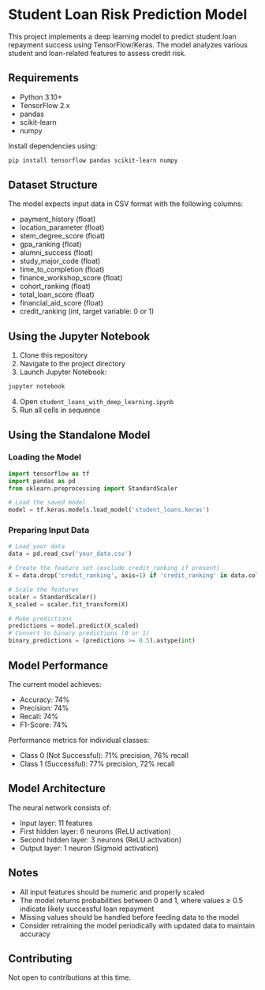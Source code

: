 # Student Loan Risk Prediction Model

This project implements a deep learning model to predict student loan repayment success using TensorFlow/Keras. The model analyzes various student and loan-related features to assess credit risk.

## Requirements

- Python 3.10+
- TensorFlow 2.x
- pandas
- scikit-learn
- numpy

Install dependencies using:
```bash
pip install tensorflow pandas scikit-learn numpy
```

## Dataset Structure

The model expects input data in CSV format with the following columns:

- payment_history (float)
- location_parameter (float)
- stem_degree_score (float)
- gpa_ranking (float)
- alumni_success (float)
- study_major_code (float)
- time_to_completion (float)
- finance_workshop_score (float)
- cohort_ranking (float)
- total_loan_score (float)
- financial_aid_score (float)
- credit_ranking (int, target variable: 0 or 1)

## Using the Jupyter Notebook

1. Clone this repository
2. Navigate to the project directory
3. Launch Jupyter Notebook:
```bash
jupyter notebook
```
4. Open `student_loans_with_deep_learning.ipynb`
5. Run all cells in sequence

## Using the Standalone Model

### Loading the Model

```python
import tensorflow as tf
import pandas as pd
from sklearn.preprocessing import StandardScaler

# Load the saved model
model = tf.keras.models.load_model('student_loans.keras')
```

### Preparing Input Data

```python
# Load your data
data = pd.read_csv('your_data.csv')

# Create the feature set (exclude credit_ranking if present)
X = data.drop('credit_ranking', axis=1) if 'credit_ranking' in data.columns else data

# Scale the features
scaler = StandardScaler()
X_scaled = scaler.fit_transform(X)

# Make predictions
predictions = model.predict(X_scaled)
# Convert to binary predictions (0 or 1)
binary_predictions = (predictions >= 0.5).astype(int)
```

## Model Performance

The current model achieves:
- Accuracy: 74%
- Precision: 74%
- Recall: 74%
- F1-Score: 74%

Performance metrics for individual classes:
- Class 0 (Not Successful): 71% precision, 76% recall
- Class 1 (Successful): 77% precision, 72% recall

## Model Architecture

The neural network consists of:
- Input layer: 11 features
- First hidden layer: 6 neurons (ReLU activation)
- Second hidden layer: 3 neurons (ReLU activation)
- Output layer: 1 neuron (Sigmoid activation)

## Notes

- All input features should be numeric and properly scaled
- The model returns probabilities between 0 and 1, where values ≥ 0.5 indicate likely successful loan repayment
- Missing values should be handled before feeding data to the model
- Consider retraining the model periodically with updated data to maintain accuracy

## Contributing

Not open to contributions at this time.